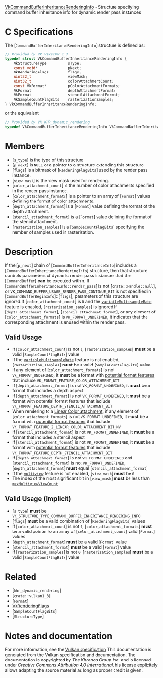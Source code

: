 [VkCommandBufferInheritanceRenderingInfo](https://www.khronos.org/registry/vulkan/specs/1.3-extensions/man/html/VkCommandBufferInheritanceRenderingInfo.html) - Structure specifying command buffer inheritance info for dynamic render pass instances

# C Specifications
The [`CommandBufferInheritanceRenderingInfo`] structure is defined as:
```c
// Provided by VK_VERSION_1_3
typedef struct VkCommandBufferInheritanceRenderingInfo {
    VkStructureType          sType;
    const void*              pNext;
    VkRenderingFlags         flags;
    uint32_t                 viewMask;
    uint32_t                 colorAttachmentCount;
    const VkFormat*          pColorAttachmentFormats;
    VkFormat                 depthAttachmentFormat;
    VkFormat                 stencilAttachmentFormat;
    VkSampleCountFlagBits    rasterizationSamples;
} VkCommandBufferInheritanceRenderingInfo;
```
or the equivalent
```c
// Provided by VK_KHR_dynamic_rendering
typedef VkCommandBufferInheritanceRenderingInfo VkCommandBufferInheritanceRenderingInfoKHR;
```

# Members
- [`s_type`] is the type of this structure
- [`p_next`] is `NULL` or a pointer to a structure extending this structure
- [`flags`] is a bitmask of [`RenderingFlagBits`] used by the render pass instance.
- [`view_mask`] is the view mask used for rendering.
- [`color_attachment_count`] is the number of color attachments specified in the render pass instance.
- [`color_attachment_formats`] is a pointer to an array of [`Format`] values defining the format of color attachments.
- [`depth_attachment_format`] is a [`Format`] value defining the format of the depth attachment.
- [`stencil_attachment_format`] is a [`Format`] value defining the format of the stencil attachment.
- [`rasterization_samples`] is a [`SampleCountFlagBits`] specifying the number of samples used in rasterization.

# Description
If the [`p_next`] chain of [`CommandBufferInheritanceInfo`] includes a
[`CommandBufferInheritanceRenderingInfo`] structure, then that structure
controls parameters of dynamic render pass instances that the
[`CommandBuffer`] **can**  be executed within.
If [`CommandBufferInheritanceInfo::render_pass`] is not
[`crate::Handle::null`], or
`VK_COMMAND_BUFFER_USAGE_RENDER_PASS_CONTINUE_BIT` is not specified in
[`CommandBufferBeginInfo`]::[`flags`], parameters of this structure
are ignored.If [`color_attachment_count`] is `0` and the
[`variableMultisampleRate`](https://www.khronos.org/registry/vulkan/specs/1.3-extensions/html/vkspec.html#features-variableMultisampleRate) feature
is enabled, [`rasterization_samples`] is ignored.If [`depth_attachment_format`], [`stencil_attachment_format`], or any
element of [`color_attachment_formats`] is `VK_FORMAT_UNDEFINED`, it
indicates that the corresponding attachment is unused within the render
pass.
## Valid Usage
-    If [`color_attachment_count`] is not `0`, [`rasterization_samples`] **must**  be a valid [`SampleCountFlagBits`] value
-    If the [`variableMultisampleRate`](https://www.khronos.org/registry/vulkan/specs/1.3-extensions/html/vkspec.html#features-variableMultisampleRate) feature is not enabled, [`rasterization_samples`] **must**  be a valid [`SampleCountFlagBits`] value
-    If any element of [`color_attachment_formats`] is not `VK_FORMAT_UNDEFINED`, it  **must**  be a format with [potential format features](https://www.khronos.org/registry/vulkan/specs/1.3-extensions/html/vkspec.html#potential-format-features) that include `VK_FORMAT_FEATURE_COLOR_ATTACHMENT_BIT`
-    If [`depth_attachment_format`] is not `VK_FORMAT_UNDEFINED`, it  **must**  be a format that includes a depth aspect
-    If [`depth_attachment_format`] is not `VK_FORMAT_UNDEFINED`, it  **must**  be a format with [potential format features](https://www.khronos.org/registry/vulkan/specs/1.3-extensions/html/vkspec.html#potential-format-features) that include `VK_FORMAT_FEATURE_DEPTH_STENCIL_ATTACHMENT_BIT`
-    When rendering to a [Linear Color attachment](https://www.khronos.org/registry/vulkan/specs/1.3-extensions/html/vkspec.html#glossary), if any element of [`color_attachment_formats`] is not `VK_FORMAT_UNDEFINED`, it  **must**  be a format with [potential format features](https://www.khronos.org/registry/vulkan/specs/1.3-extensions/html/vkspec.html#potential-format-features) that include `VK_FORMAT_FEATURE_2_LINEAR_COLOR_ATTACHMENT_BIT_NV`
-    If [`stencil_attachment_format`] is not `VK_FORMAT_UNDEFINED`, it  **must**  be a format that includes a stencil aspect
-    If [`stencil_attachment_format`] is not `VK_FORMAT_UNDEFINED`, it  **must**  be a format with [potential format features](https://www.khronos.org/registry/vulkan/specs/1.3-extensions/html/vkspec.html#potential-format-features) that include `VK_FORMAT_FEATURE_DEPTH_STENCIL_ATTACHMENT_BIT`
-    If [`depth_attachment_format`] is not `VK_FORMAT_UNDEFINED` and [`stencil_attachment_format`] is not `VK_FORMAT_UNDEFINED`, [`depth_attachment_format`] **must**  equal [`stencil_attachment_format`]
-    If the [`multiview`](https://www.khronos.org/registry/vulkan/specs/1.3-extensions/html/vkspec.html#features-multiview) feature is not enabled, [`view_mask`] **must**  be `0`
-    The index of the most significant bit in [`view_mask`] **must**  be less than [`maxMultiviewViewCount`](https://www.khronos.org/registry/vulkan/specs/1.3-extensions/html/vkspec.html#limits-maxMultiviewViewCount)

## Valid Usage (Implicit)
-  [`s_type`] **must**  be `VK_STRUCTURE_TYPE_COMMAND_BUFFER_INHERITANCE_RENDERING_INFO`
-  [`flags`] **must**  be a valid combination of [`RenderingFlagBits`] values
-    If [`color_attachment_count`] is not `0`, [`color_attachment_formats`] **must**  be a valid pointer to an array of [`color_attachment_count`] valid [`Format`] values
-  [`depth_attachment_format`] **must**  be a valid [`Format`] value
-  [`stencil_attachment_format`] **must**  be a valid [`Format`] value
-    If [`rasterization_samples`] is not `0`, [`rasterization_samples`] **must**  be a valid [`SampleCountFlagBits`] value

# Related
- [`khr_dynamic_rendering`]
- [`crate::vulkan1_3`]
- [`Format`]
- [VkRenderingFlags]()
- [`SampleCountFlagBits`]
- [`StructureType`]

# Notes and documentation
For more information, see the [Vulkan specification](https://www.khronos.org/registry/vulkan/specs/1.3-extensions/html/vkspec.html)
This documentation is generated from the Vulkan specification and documentation.
The documentation is copyrighted by *The Khronos Group Inc.* and is licensed under *Creative Commons Attribution 4.0 International*.
his license explicitely allows adapting the source material as long as proper credit is given.
        